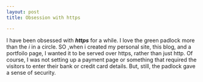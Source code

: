 ```yaml
---
layout: post
title: Obsession with https

---
```

I have been obsessed with ***https*** for a while. I love the green padlock more than the *i* in a circle. SO ,when i created my personal site, this blog, and a portfoilo page, I wanted it to be served over https, rather than just http. Of course, I was not setting up a payment page or something that required the visitors to enter their bank or credit card details. But, still, the padlock gave a sense of security.

